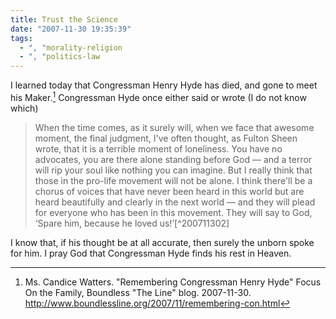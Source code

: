 ```yaml
---
title: Trust the Science
date: "2007-11-30 19:35:39"
tags:
  - ", "morality-religion
  - ", "politics-law
---
```

I learned today that Congressman Henry Hyde has died, and gone to meet his Maker.[^200711301]  Congressman Hyde once either said or wrote (I do not know which)

<blockquote markdown="1">When the time comes, as it surely will, when we face that awesome moment, the final judgment, I've often thought, as Fulton Sheen wrote, that it is a terrible moment of loneliness. You have no advocates, you are there alone standing before God — and a terror will rip your soul like nothing you can imagine. But I really think that those in the pro-life movement will not be alone. I think there'll be a chorus of voices that have never been heard in this world but are heard beautifully and clearly in the next world — and they will plead for everyone who has been in this movement. They will say to God, ‘Spare him, because he loved us!’[^200711302]</blockquote>

I know that, if his thought be at all accurate, then surely the unborn spoke for him.  I pray God that Congressman Hyde finds his rest in Heaven.

[^200711301]: Ms. Candice Watters.  "Remembering Congressman Henry Hyde" Focus On the Family, Boundless "The Line" blog.  2007-11-30.  <http://www.boundlessline.org/2007/11/remembering-con.html>
[^200711302]: Quote of the Day from 2007-01-18 <http://www.schierer.org/~luke/log/20070118-1701/quote-of-the-day-11>

